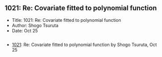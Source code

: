 ## 1021: Re: Covariate fitted to polynomial function

- Title: 1021: Re: Covariate fitted to polynomial function
- Author: Shogo Tsuruta
- Date: Oct 25

```

```

- [1021](1021.md): Re: Covariate fitted to polynomial function by Shogo Tsuruta, Oct 25
